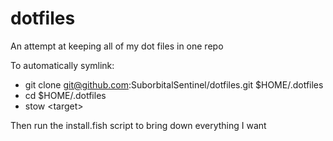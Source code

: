 # dotfiles
An attempt at keeping all of my dot files in one repo

To automatically symlink:

* git clone git@github.com:SuborbitalSentinel/dotfiles.git $HOME/.dotfiles
* cd $HOME/.dotfiles
* stow \<target\>

Then run the install.fish script to bring down everything I want
